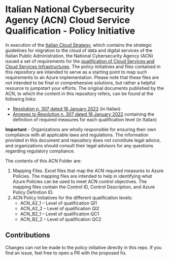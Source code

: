 # Italian National Cybersecurity Agency (ACN) Cloud Service Qualification - Policy Initiative

In execution of the [Italian Cloud Strategy](https://www.acn.gov.it/en/strategia/strategia-cloud-italia), which contains the strategic guidelines for migration to the cloud of data and digital services of the Italian Public Administration, the National Cybersecurity Agency (ACN) issued a set of requirements for the [qualification of Cloud Services and Cloud Services Infrastructures](https://www.acn.gov.it/en/strategia/strategia-cloud-italia/qualificazione-cloud). 
The policy initiatives and files contained in this repository are intended to serve as a starting point to map such requirements to an Azure implementation. Please note that these files are not intended to be final or comprehensive solutions, but rather a helpful resource to jumpstart your efforts.
The original documents published by the ACN, to which the content in this repository refers, can be found at the following links:
* [Resolution n. 307 dated 18 January 2022](https://assets.innovazione.gov.it/1642694131-det_307_cloud_ulteriorilerqc_20220118.pdf) (in Italian)
* [Annexes to Resolution n. 307 dated 18 January 2022](https://assets.innovazione.gov.it/1642754054-all1det307acn.pdf) containing the definition of required measures for each qualification level (in Italian)

**Important** - Organizations are wholly responsible for ensuring their own compliance with all applicable laws and regulations. The information provided in this document and repository does not constitute legal advice, and organizations should consult their legal advisors for any questions regarding regulatory compliance.

The contents of this ACN Folder are:

1. Mapping Files. Excel files that map the ACN required measures to Azure Policies. The mapping files are intended to help in identifying what Azure Policies can be used to meet ACN control objectives. The mapping files contain the Control ID, Control Description, and Azure Policy Definition ID.
1. ACN Policy Initiatives for the different qualification levels:
    * ACN_A2_1 – Level of qualification QI1
    * ACN_A2_2 – Level of qualification QI2
    * ACN_B2_1 – Level of qualification QC1
    * ACN_B2_2 – Level of qualification QC2
 
## Contributions

Changes can not be made to the policy initiative directly in this repo. If you find an issue, feel free to open a PR with the proposed fix.
 